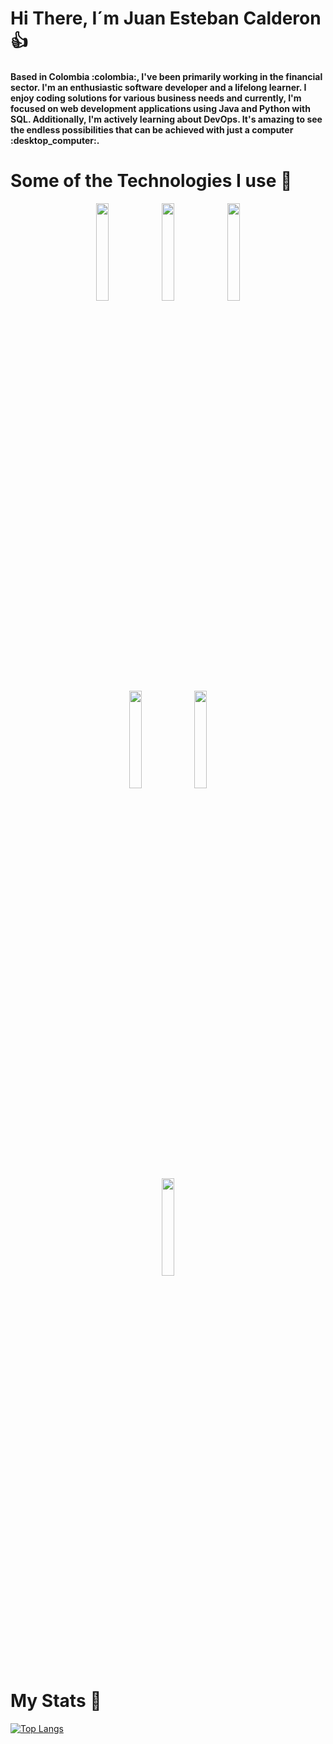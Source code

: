 # Hi There, I´m Juan Esteban Calderon :thumbsup:

<h4>Based in Colombia :colombia:, I've been primarily working in the financial sector. I'm an enthusiastic software developer and a lifelong learner. I enjoy coding solutions for various business needs and currently, I'm focused on web development applications using Java and Python with SQL. Additionally, I'm actively learning about DevOps. It's amazing to see the endless possibilities that can be achieved with just a computer :desktop_computer:.</h4>

# Some of the Technologies I use :battery:
<div align="center">
<!-- Your languages and tools. Be careful with the alignment. 
  You can use this sites to get logos: https://www.vectorlogo.zone or https://simpleicons.org/
  -->
  <code><img width="20%" src="https://www.vectorlogo.zone/logos/python/python-ar21.svg"></code>
  <code><img width="20%" src="https://www.vectorlogo.zone/logos/java/java-ar21.svg"></code>
  <code><img width="20%" src="https://www.vectorlogo.zone/logos/mysql/mysql-ar21.svg"></code>
  <br>
  <code><img width="20%" src="https://www.vectorlogo.zone/logos/amazon_aws/amazon_aws-ar21.svg"></code>
  <code><img width="20%" src="https://www.vectorlogo.zone/logos/docker/docker-ar21.svg"></code>
  <br>
  <code><img width="20%" src="https://www.vectorlogo.zone/logos/apache/apache-official.svg"></code>
</div>

# My Stats :statue_of_liberty:


  [![Top Langs](https://github-readme-stats.vercel.app/api/top-langs/?username=juancalderonde)](https://github.com/anuraghazra/github-readme-stats)

